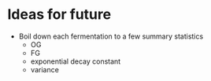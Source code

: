 # Ideas for future
- Boil down each fermentation to a few summary statistics
  - OG
  - FG
  - exponential decay constant
  - variance
